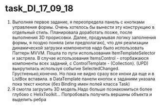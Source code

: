 # task_DI_17_09_18
1. Выполняя первое задание, я переопредела панель с кнопками управления формы. Очень хотелось бы вынести эту конструкцию в отдельный стиль. Планировала доработать позже, после выполнения 3D прорисовки. Далее, продумывая логику  заполнения формы, я поздно поняла (или предполагаю), что для реализации динамической загрузки компонентов надо было использовать Паттерн MVVM. Пошла по пути использования ItemTemplateSelector и застряла. В случае использования ItemsControl - оторбажаюся  компоненты всех заданий, с ControlTemplate - (Collection). 
 (UPD) выкрутилась используя событие SelectedChanged. Грустненько,конечно. Но пока не видно сразу все кноки да еще и в ListBox вставила. в  DataTemplate панели кнопок к заданиям указала пока  текст кнопок (без Binding имен полей класса Task)
 2. Я смогла загрузить 3D модель.Надо больше познакомиться более глубоко с HelixToolkit... Попробовать получить вершины объекта и выделить ребра
